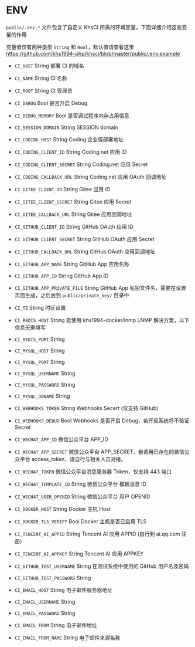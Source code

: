 # ENV

`public/.env.*` 文件包含了自定义 KhsCI 所需的环境变量，下面详细介绍这些变量的作用

变量值仅有两种类型 `String` 和 `Bool`，默认值请查看这里 https://github.com/khs1994-php/khsci/blob/master/public/.env.example

* `CI_HOST` String 部署 CI 的域名

* `CI_NAME` String CI 名称

* `CI_ROOT` String CI 管理员

* `CI_DEBUG` Bool 是否开启 Debug
* `CI_DEBUG_MEMORY` Bool 是否调试程序内存占用信息

* `CI_SESSION_DOMAIN` String SESSION domain

* `CI_CODING_HOST` String Coding 企业版部署地址
* `CI_CODING_CLIENT_ID` String Coding.net 应用 ID
* `CI_CODING_CLIENT_SECRET` String Coding.net 应用 Secret
* `CI_CODING_CALLBACK_URL` String Coding.net 应用 OAuth 回调地址

* `CI_GITEE_CLIENT_ID` String Gitee 应用 ID
* `CI_GITEE_CLIENT_SECRET` String Gitee 应用 Secret
* `CI_GITEE_CALLBACK_URL` String Gitee 应用回调地址

* `CI_GITHUB_CLIENT_ID` String GitHub OAuth 应用 ID
* `CI_GITHUB_CLIENT_SECRET` String GitHub OAuth 应用 Secret
* `CI_GITHUB_CALLBACK_URL` String GitHub OAuth 应用回调地址

* `CI_GITHUB_APP_NAME` String GitHub App 应用名称
* `CI_GITHUB_APP_ID` String GitHub App ID
* `CI_GITHUB_APP_PRIVATE_FILE` String GitHub App 私钥文件名，需要在设置页面生成，之后放到 `public/private_key/` 目录中

* `CI_TZ` String 时区设置

* `CI_REDIS_HOST` String 若使用 khs1994-docker/lnmp LNMP 解决方案，以下信息无需填写
* `CI_REDIS_PORT` String

* `CI_MYSQL_HOST` String
* `CI_MYSQL_PORT` String
* `CI_MYSQL_USERNAME` String
* `CI_MYSQL_PASSWORD` String
* `CI_MYSQL_DBNAME` String

* `CI_WEBHOOKS_TOKEN` String Webhooks Secert (仅支持 GitHub)
* `CI_WEBHOOKS_DEBUG` Bool Webhooks 是否开启 Debug，若开启系统将不验证 Secret

* `CI_WECHAT_APP_ID` 微信公众平台 APP_ID
* `CI_WECHAT_APP_SECRET` 微信公众平台 APP_SECRET，若调用已存在的微信公众平台 access_token，请自行与相关人员对接。
* `CI_WECHAT_TOKEN` 微信公众平台消息服务器 Token，仅支持 443 端口
* `CI_WECHAT_TEMPLATE_ID` String 微信公众平台 模板消息 ID
* `CI_WECHAT_USER_OPENID` String 微信公众平台 用户 OPENID

* `CI_DOCKER_HOST` String Docker 主机 Host
* `CI_DOCKER_TLS_VERIFY` Bool Docker 主机是否已启用 TLS

* `CI_TENCENT_AI_APPID` String Tencent AI 应用 APPID (自行到 ai.qq.com 注册)
* `CI_TENCENT_AI_APPKEY` String Tencent AI 应用 APPKEY

* `CI_GITHUB_TEST_USERNAME` String 在测试系统中使用的 GitHub 用户名及密码
* `CI_GITHUB_TEST_PASSWORD` String

* `CI_EMAIL_HOST` String 电子邮件服务器地址
* `CI_EMAIL_USERNAME` String
* `CI_EMAIL_PASSWORD` String
* `CI_EMAIL_FROM` String 电子邮件地址
* `CI_EMAIL_FROM_NAME` String 电子邮件来源名称
